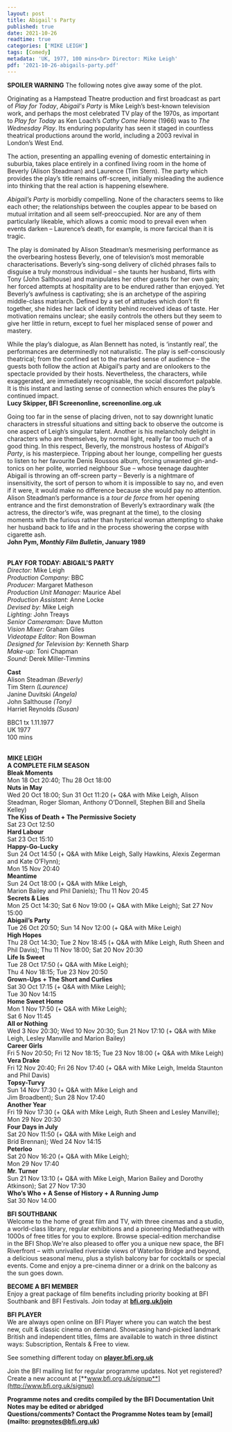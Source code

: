 ```yaml
---
layout: post
title: Abigail's Party
published: true
date: 2021-10-26
readtime: true
categories: ['MIKE LEIGH']
tags: [Comedy]
metadata: 'UK, 1977, 100 mins<br> Director: Mike Leigh'
pdf: '2021-10-26-abigails-party.pdf'
---
```


**SPOILER WARNING** The following notes give away some of the plot.

Originating as a Hampstead Theatre production and first broadcast as part of _Play for Today_, _Abigail's Party_ is Mike Leigh’s best-known television work, and perhaps the most celebrated TV play of the 1970s, as important to _Play for Today_ as Ken Loach’s _Cathy Come Home_ (1966) was to _The Wednesday Play_. Its enduring popularity has seen it staged in countless theatrical productions around the world, including a 2003 revival in London’s West End.

The action, presenting an appalling evening of domestic entertaining in suburbia, takes place entirely in a confined living room in the home of Beverly (Alison Steadman) and Laurence (Tim Stern). The party which provides the play’s title remains off-screen, initially misleading the audience into thinking that the real action is happening elsewhere.

_Abigail’s Party_ is morbidly compelling. None of the characters seems to like each other; the relationships between the couples appear to be based on mutual irritation and all seem self-preoccupied. Nor are any of them particularly likeable, which allows a comic mood to prevail even when events darken – Laurence’s death, for example, is more farcical than it is tragic.

The play is dominated by Alison Steadman’s mesmerising performance as the overbearing hostess Beverly, one of television’s most memorable characterisations. Beverly’s sing-song delivery of clichéd phrases fails to disguise a truly monstrous individual – she taunts her husband, flirts with Tony (John Salthouse) and manipulates her other guests for her own gain; her forced attempts at hospitality are to be endured rather than enjoyed. Yet Beverly’s awfulness is captivating; she is an archetype of the aspiring middle-class matriarch. Defined by a set of attitudes which don’t fit together, she hides her lack of identity behind received ideas of taste. Her motivation remains unclear; she easily controls the others but they seem to give her little in return, except to fuel her misplaced sense of power and mastery.

While the play’s dialogue, as Alan Bennett has noted, is ‘instantly real’, the performances are determinedly not naturalistic. The play is self-consciously theatrical; from the confined set to the marked sense of audience – the guests both follow the action at Abigail’s party and are onlookers to the spectacle provided by their hosts. Nevertheless, the characters, while exaggerated, are immediately recognisable, the social discomfort palpable. It is this instant and lasting sense of connection which ensures the play’s continued impact.  
**Lucy Skipper, BFI Screenonline, screenonline.org.uk**

Going too far in the sense of placing driven, not to say downright lunatic characters in stressful situations and sitting back to observe the outcome is one aspect of Leigh’s singular talent. Another is his melancholy delight in characters who are themselves, by normal light, really far too much of a good thing. In this respect, Beverly, the monstrous hostess of _Abigail’s Party_, is his masterpiece. Tripping about her lounge, compelling her guests to listen to her favourite Denis Roussos album, forcing unwanted gin-and-tonics on her polite, worried neighbour Sue – whose teenage daughter Abigail is throwing an off-screen party – Beverly is a nightmare of insensitivity, the sort of person to whom it is impossible to say no, and even if it were, it would make no difference because she would pay no attention. Alison Steadman’s performance is a _tour de force_ from her opening entrance and the first demonstration of Beverly’s extraordinary walk (the actress, the director’s wife, was pregnant at the time), to the closing moments with the furious rather than hysterical woman attempting to shake her husband back to life and in the process showering the corpse with cigarette ash.  
**John Pym, _Monthly Film Bulletin_, January 1989**
<br><br>

**PLAY FOR TODAY: ABIGAIL'S PARTY**  
_Director:_ Mike Leigh  
_Production Company:_ BBC  
_Producer:_ Margaret Matheson  
_Production Unit Manager:_ Maurice Abel  
_Production Assistant:_ Anne Locke  
_Devised by:_ Mike Leigh  
_Lighting:_ John Treays  
_Senior Cameraman:_ Dave Mutton  
_Vision Mixer:_ Graham Giles  
_Videotape Editor:_ Ron Bowman  
_Designed for Television by:_ Kenneth Sharp  
_Make-up:_ Toni Chapman  
_Sound:_ Derek Miller-Timmins  

**Cast**  
Alison Steadman _(Beverly)_  
Tim Stern _(Laurence)_  
Janine Duvitski _(Angela)_  
John Salthouse _(Tony)_  
Harriet Reynolds _(Susan)_

BBC1 tx 1.11.1977  
UK 1977  
100 mins
<br><br>

**MIKE LEIGH<br>A COMPLETE FILM SEASON**<br>
**Bleak Moments**<br>
Mon 18 Oct 20:40; Thu 28 Oct 18:00<br>
**Nuts in May**<br>
Wed 20 Oct 18:00; Sun 31 Oct 11:20 (+ Q&A with Mike Leigh, Alison Steadman, Roger Sloman, Anthony O’Donnell, Stephen Bill and Sheila Kelley)<br>
**The Kiss of Death + The Permissive Society**<br>
Sat 23 Oct 12:50<br>
**Hard Labour**<br>
Sat 23 Oct 15:10<br>
**Happy-Go-Lucky**<br>
Sun 24 Oct 14:50 (+ Q&A with Mike Leigh, Sally Hawkins, Alexis Zegerman and Kate O’Flynn);  
Mon 15 Nov 20:40<br>
**Meantime**<br>
Sun 24 Oct 18:00 (+ Q&A with Mike Leigh,  
Marion Bailey and Phil Daniels); Thu 11 Nov 20:45<br>
**Secrets & Lies**<br>
Mon 25 Oct 14:30; Sat 6 Nov 19:00 (+ Q&A with Mike Leigh); Sat 27 Nov 15:00<br>
**Abigail’s Party**<br>
Tue 26 Oct 20:50; Sun 14 Nov 12:00 (+ Q&A with Mike Leigh)<br>
**High Hopes**<br>
Thu 28 Oct 14:30; Tue 2 Nov 18:45 (+ Q&A with Mike Leigh, Ruth Sheen and Phil Davis);  Thu 11 Nov 18:00; Sat 20 Nov 20:30<br>
**Life Is Sweet**<br>
Tue 28 Oct 17:50 (+ Q&A with Mike Leigh);  
Thu 4 Nov 18:15; Tue 23 Nov 20:50<br>
**Grown-Ups + The Short and Curlies**<br>
Sat 30 Oct 17:15 (+ Q&A with Mike Leigh);  
Tue 30 Nov 14:15<br>
**Home Sweet Home**<br>
Mon 1 Nov 17:50 (+ Q&A with Mike Leigh);  
Sat 6 Nov 11:45<br>
**All or Nothing**<br>
Wed 3 Nov 20:30; Wed 10 Nov 20:30; Sun 21 Nov 17:10 (+ Q&A with Mike Leigh, Lesley Manville and Marion Bailey)<br>
**Career Girls**<br>
Fri 5 Nov 20:50; Fri 12 Nov 18:15; Tue 23 Nov 18:00 (+ Q&A with Mike Leigh)<br>
**Vera Drake**<br>
Fri 12 Nov 20:40; Fri 26 Nov 17:40 (+ Q&A with Mike Leigh, Imelda Staunton and Phil Davis)<br>
**Topsy-Turvy**<br>
Sun 14 Nov 17:30 (+ Q&A with Mike Leigh and  
Jim Broadbent); Sun 28 Nov 17:40<br>
**Another Year**<br>
Fri 19 Nov 17:30 (+ Q&A with Mike Leigh, Ruth Sheen and Lesley Manville); Mon 29 Nov 20:30<br>
**Four Days in July**<br>
Sat 20 Nov 11:50 (+ Q&A with Mike Leigh and  
Bríd Brennan); Wed 24 Nov 14:15<br>
**Peterloo**<br>
Sat 20 Nov 16:20 (+ Q&A with Mike Leigh);  
Mon 29 Nov 17:40<br>
**Mr. Turner**<br>
Sun 21 Nov 13:10 (+ Q&A with Mike Leigh, Marion Bailey and Dorothy Atkinson); Sat 27 Nov 17:30<br>
**Who’s Who + A Sense of History  + A Running Jump**<br>
Sat 30 Nov 14:00<br>


**BFI SOUTHBANK**  
Welcome to the home of great film and TV, with three cinemas and a studio, a world-class library, regular exhibitions and a pioneering Mediatheque with 1000s of free titles for you to explore. Browse special-edition merchandise in the BFI Shop.We&#39;re also pleased to offer you a unique new space, the BFI Riverfront – with unrivalled riverside views of Waterloo Bridge and beyond, a delicious seasonal menu, plus a stylish balcony bar for cocktails or special events. Come and enjoy a pre-cinema dinner or a drink on the balcony as the sun goes down.  

**BECOME A BFI MEMBER**  
Enjoy a great package of film benefits including priority booking at BFI Southbank and BFI Festivals. Join today at [**bfi.org.uk/join**](http://www.bfi.org.uk/join)  

**BFI PLAYER**  
 We are always open online on BFI Player where you can watch the best new, cult &amp; classic cinema on demand. Showcasing hand-picked landmark British and independent titles, films are available to watch in three distinct ways: Subscription, Rentals &amp; Free to view.  

See something different today on [**player.bfi.org.uk**](https://player.bfi.org.uk)  

Join the BFI mailing list for regular programme updates. Not yet registered? Create a new account at [**www.bfi.org.uk/signup**](http://www.bfi.org.uk/signup)

**Programme notes and credits compiled by the BFI Documentation Unit  
Notes may be edited or abridged  
Questions/comments? Contact the Programme Notes team by [email](mailto: prognotes@bfi.org.uk)**

<!--stackedit_data:
eyJoaXN0b3J5IjpbMjI4NzgwMDYyXX0=
-->
